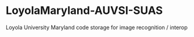 # LoyolaMaryland-AUVSI-SUAS
Loyola University Maryland code storage for image recognition / interop
